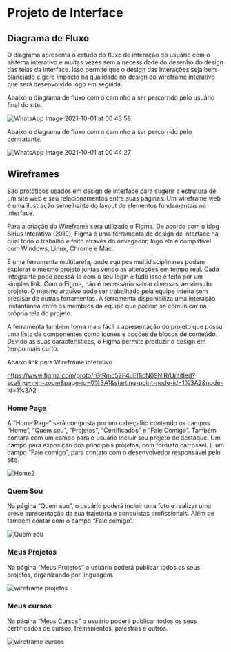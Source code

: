 
# Projeto de Interface


## Diagrama de Fluxo

O diagrama apresenta o estudo do fluxo de interação do usuário com o sistema interativo e  muitas vezes sem a necessidade do desenho do design das telas da interface. Isso permite que o design das interações seja bem planejado e gere impacto na qualidade no design do wireframe interativo que será desenvolvido logo em seguida.

Abaixo o diagrama de fluxo com o caminho a ser percorrido pelo usuário final do site. 

![WhatsApp Image 2021-10-01 at 00 43 58](https://user-images.githubusercontent.com/81194817/135562214-4e42d08f-816b-4953-8872-86a8a6077e86.jpeg)

Abaixo o diagrama de fluxo com o caminho a ser percorrido pelo contratante.

![WhatsApp Image 2021-10-01 at 00 44 27](https://user-images.githubusercontent.com/81194817/135562390-f4e663ea-ada9-43bd-927d-999fed570edb.jpeg)


## Wireframes


São protótipos usados em design de interface para sugerir a estrutura de um site web e seu relacionamentos entre suas páginas. Um wireframe web é uma ilustração semelhante do layout de elementos fundamentais na interface.

Para a criação do Wireframe será utilizado o Figma.
De acordo com o blog Sirius Interativa (2019), Figma é uma ferramenta de design de interface na qual todo o trabalho é feito através do navegador, logo ela é compatível com Windows, Linux, Chrome e Mac.

É uma ferramenta multitarefa, onde equipes multidisciplinares podem explorar o mesmo projeto juntas vendo as alterações em tempo real. Cada integrante pode acessá-la com o seu login e tudo isso é feito por um simples link. Com o Figma, não é necessário salvar diversas versões do projeto. O mesmo arquivo pode ser trabalhado pela equipe inteira sem precisar de outras ferramentas. A ferramenta disponibiliza uma interação instantânea entre os membros da equipe que podem se comunicar na própria tela do projeto.

A ferramenta também torna mais fácil a apresentação do projeto que possui uma lista de componentes como ícones e opções de blocos de conteúdo. Devido às suas características, o Figma permite produzir o design em tempo mais curto.

Abaixo link para Wireframe interativo

https://www.figma.com/proto/rGtRmc52F4uEI1icN09NlR/Untitled?scaling=min-zoom&page-id=0%3A1&starting-point-node-id=1%3A2&node-id=1%3A2


 ### Home Page
 
 A “Home Page” será composta por um cabeçalho contendo os campos “Home”, “Quem sou”, “Projetos”, “Certificados” e “Fale Comigo”. Também contara com um campo para o usuário incluir seu projeto de destaque. Um campo para exposição dos principais projetos, com formato carrossel. E um campo “Fale comigo”, para contato com o desenvolvedor responsável pelo site. 
 
![Home2](https://user-images.githubusercontent.com/81194817/143971036-aa362d67-4083-48eb-9292-e492c42e9155.png)


 ### Quem Sou
 
Na página “Quem sou”, o usuário poderá incluir uma foto e realizar uma breve apresentação da sua trajetória e conquistas profissionais. Além de também contar com o campo “Fale comigo”.

![Quem sou](https://user-images.githubusercontent.com/81194817/143971108-6173668b-744a-4bf6-b1ca-6f451198bc16.png)

 ### Meus Projetos
 
Na página “Meus Projetos” o usuário poderá publicar todos os seus projetos, organizando por linguagem. 

![wireframe projetos](https://user-images.githubusercontent.com/81194817/135362726-33a050c8-a3d8-48e9-9ddd-93528ee7e1e1.png)

 ### Meus cursos
 
Na página “Meus Cursos” o usuário poderá publicar todos os seus certificados de cursos, treinamentos, palestras e outros.

![wireframe cursos](https://user-images.githubusercontent.com/81194817/135362724-b6742f3d-da26-4c28-8871-a7fda26b1ddb.png)




